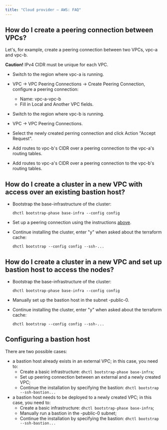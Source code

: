 ```yaml
---
title: "Cloud provider — AWS: FAQ"
---
```


## How do I create a peering connection between VPCs?

Let's, for example, create a peering connection between two VPCs, vpc-a and vpc-b.

**Caution!**
IPv4 CIDR must be unique for each VPC.

* Switch to the region where vpc-a is running.
* VPC -> VPC Peering Connections -> Create Peering Connection, configure a peering connection:

  * Name: vpc-a-vpc-b
  * Fill in Local and Another VPC fields.

* Switch to the region where vpc-b is running.
* VPC -> VPC Peering Connections.
* Select the newly created perring connection and click Action "Accept Request".
* Add routes to vpc-b's CIDR over a peering connection to the vpc-a's routing tables.
* Add routes to vpc-a's CIDR over a peering connection to the vpc-b's routing tables.


## How do I create a cluster in a new VPC with access over an existing bastion host?

* Bootstrap the base-infrastructure of the cluster:

  ```shell
  dhctl bootstrap-phase base-infra --config config
  ```

* Set up a peering connection using the instructions [above](#how-do-i-create-a-peering-connection-between-vpcs).
* Continue installing the cluster, enter "y" when asked about the terraform cache:

  ```shell
  dhctl bootstrap --config config --ssh-...
  ```

## How do I create a cluster in a new VPC and set up bastion host to access the nodes?

* Bootstrap the base-infrastructure of the cluster:

  ```shell
  dhctl bootstrap-phase base-infra --config config
  ```

* Manually set up the bastion host in the subnet <prefix>-public-0.
* Continue installing the cluster, enter "y" when asked about the terraform cache:

  ```shell
  dhctl bootstrap --config config --ssh-...
  ```

## Configuring a bastion host

There are two possible cases:
* a bastion host already exists in an external VPC; in this case, you need to:
  * Create a basic infrastructure: `dhctl bootstrap-phase base-infra`;
  * Set up peering connection between an external and a newly created VPC;
  * Continue the installation by specifying the bastion: `dhctl bootstrap --ssh-bastion...`
* a bastion host needs to be deployed to a newly created VPC; in this case, you need to:
  * Create a basic infrastructure: `dhctl bootstrap-phase base-infra`;
  * Manually run a bastion in the <prefix>-public-0 subnet;
  * Continue the installation by specifying the bastion: `dhctl bootstrap --ssh-bastion...`
